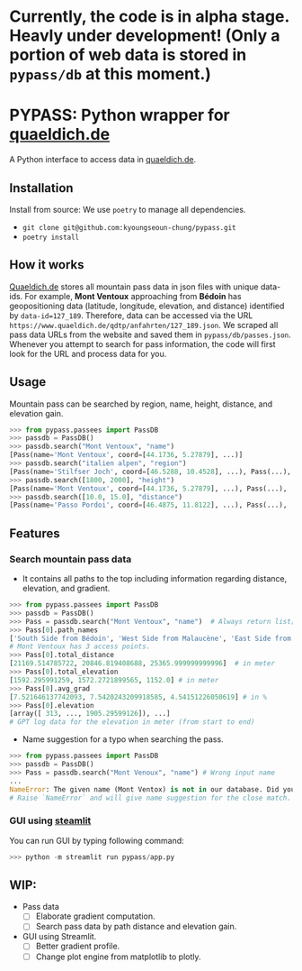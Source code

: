 # Currently, the code is in alpha stage. Heavly under development! (Only a portion of web data is stored in `pypass/db` at this moment.)
# PYPASS: Python wrapper for [quaeldich.de](https://www.quaeldich.de)

A Python interface to access data in [quaeldich.de](https://www.quaeldich.de).

## Installation

Install from source:
We use `poetry` to manage all dependencies.
- `git clone git@github.com:kyoungseoun-chung/pypass.git`
- `poetry install`

## How it works

[Quaeldich.de](https://www.quaeldich.de) stores all mountain pass data in json files with unique data-ids. For example, **Mont Ventoux** approaching from **Bédoin** has geopositioning data (latitude, longitude, elevation, and distance) identified by `data-id=127_189`. Therefore, data can be accessed via the URL `https://www.quaeldich.de/qdtp/anfahrten/127_189.json`. We scraped all pass data URLs from the website and saved them in `pypass/db/passes.json`. Whenever you attempt to search for pass information, the code will first look for the URL and process data for you.


## Usage

Mountain pass can be searched by region, name, height, distance, and elevation gain.

```python
>>> from pypass.passees import PassDB
>>> passdb = PassDB()
>>> passdb.search("Mont Ventoux", "name")
[Pass(name='Mont Ventoux', coord=[44.1736, 5.27879], ...)]
>>> passdb.search("italien alpen", "region")
[Pass(name='Stilfser Joch', coord=[46.5288, 10.4528], ...), Pass(...), ...]
>>> passdb.search([1800, 2000], "height")
[Pass(name='Mont Ventoux', coord=[44.1736, 5.27879], ...), Pass(...), ...]
>>> passdb.search([10.0, 15.0], "distance")
[Pass(name='Passo Pordoi', coord=[46.4875, 11.8122], ...), Pass(...), ...]
```

## Features

### Search mountain pass data

- It contains all paths to the top including information regarding distance, elevation, and gradient.
```python
>>> from pypass.passees import PassDB
>>> passdb = PassDB()
>>> Pass = passdb.search("Mont Ventoux", "name")  # Always return list[Pass]
>>> Pass[0].path_names
['South Side from Bédoin', 'West Side from Malaucène', 'East Side from Sault']
# Mont Ventoux has 3 access points.
>>> Pass[0].total_distance
[21169.514785722, 20846.819408688, 25365.999999999996]  # in meter
>>> Pass[0].total_elevation
[1592.295991259, 1572.2721899565, 1152.0] # in meter
>>> Pass[0].avg_grad
[7.521646137742093, 7.5420243209918585, 4.54151226050619] # in %
>>> Pass[0].elevation
[array([ 313, ..., 1905.29599126]), ...]
# GPT log data for the elevation in meter (from start to end)
```

- Name suggestion for a typo when searching the pass.
```python
>>> from pypass.passees import PassDB
>>> passdb = PassDB()
>>> Pass = passdb.search("Mont Venoux", "name") # Wrong input name
...
NameError: The given name (Mont Ventox) is not in our database. Did you mean ['Mont Ventoux']?
# Raise `NameError` and will give name suggestion for the close match.
```


### GUI using [steamlit](https://streamlit.io)

You can run GUI by typing following command:
```python
>>> python -m streamlit run pypass/app.py
```


## WIP:
- Pass data
    - [ ] Elaborate gradient computation.
    - [ ] Search pass data by path distance and elevation gain.
- GUI using Streamlit.
    - [ ] Better gradient profile.
    - [ ] Change plot engine from matplotlib to plotly.
